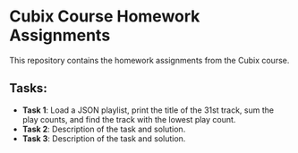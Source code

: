 # Cubix Course Homework Assignments

This repository contains the homework assignments from the Cubix course.

## Tasks:
- **Task 1**: Load a JSON playlist, print the title of the 31st track, sum the play counts, and find the track with the lowest play count.
- **Task 2**: Description of the task and solution.
- **Task 3**: Description of the task and solution.
